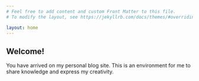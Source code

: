 ```yaml
---
# Feel free to add content and custom Front Matter to this file.
# To modify the layout, see https://jekyllrb.com/docs/themes/#overriding-theme-defaults

layout: home
---
```

## Welcome!

You have arrived on my personal blog site. This is an environment for me to share knowledge and express my creativity.

